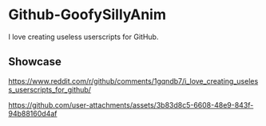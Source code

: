 # Github-GoofySillyAnim
I love creating useless userscripts for GitHub.

## Showcase
https://www.reddit.com/r/github/comments/1gqndb7/i_love_creating_useless_userscripts_for_github/

https://github.com/user-attachments/assets/3b83d8c5-6608-48e9-843f-94b88160d4af
